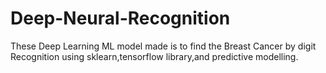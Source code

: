 # Deep-Neural-Recognition
These Deep Learning ML model made is to find the Breast Cancer by digit Recognition using sklearn,tensorflow library,and predictive modelling.
